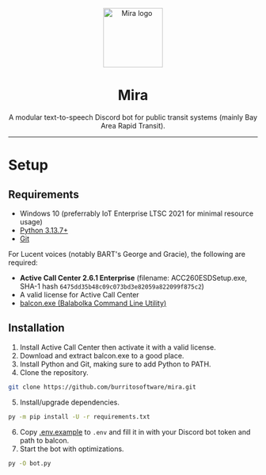 <p align="center">
  <img src="https://owo.whats-th.is/3sSfXgb.png" alt="Mira logo" width="120"/>
</p>

<h1 align="center">Mira</h1>

<p align="center">
  A modular text-to-speech Discord bot for public transit systems (mainly Bay Area Rapid Transit).
</p>

---

# Setup
## Requirements
- Windows 10 (preferrably IoT Enterprise LTSC 2021 for minimal resource usage)
- [Python 3.13.7+](https://www.python.org/downloads/)
- [Git](https://git-scm.com/downloads)

For Lucent voices (notably BART's George and Gracie), the following are required:
- **Active Call Center 2.6.1 Enterprise** (filename: ACC260ESDSetup.exe, SHA-1 hash `6475dd35b48c09c073bd3e82059a822099f875c2`)
- A valid license for Active Call Center
- [balcon.exe (Balabolka Command Line Utility)](https://www.cross-plus-a.com/bconsole.htm)

## Installation
1. Install Active Call Center then activate it with a valid license.
2. Download and extract balcon.exe to a good place.
3. Install Python and Git, making sure to add Python to PATH.
4. Clone the repository.
```bash
git clone https://github.com/burritosoftware/mira.git
```
5. Install/upgrade dependencies.
```bash
py -m pip install -U -r requirements.txt
```
6. Copy [.env.example](.env.example) to `.env` and fill it in with your Discord bot token and path to balcon.
7. Start the bot with optimizations.
```bash
py -O bot.py
```